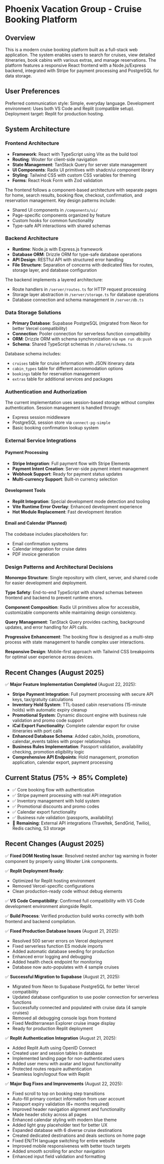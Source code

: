 # Phoenix Vacation Group - Cruise Booking Platform

## Overview

This is a modern cruise booking platform built as a full-stack web application. The system enables users to search for cruises, view detailed itineraries, book cabins with various extras, and manage reservations. The platform features a responsive React frontend with a Node.js/Express backend, integrated with Stripe for payment processing and PostgreSQL for data storage.

## User Preferences

Preferred communication style: Simple, everyday language.
Development environment: Uses both VS Code and Replit (compatible setup).
Deployment target: Replit for production hosting.

## System Architecture

### Frontend Architecture
- **Framework**: React with TypeScript using Vite as the build tool
- **Routing**: Wouter for client-side navigation
- **State Management**: TanStack Query for server state management
- **UI Components**: Radix UI primitives with shadcn/ui component library
- **Styling**: Tailwind CSS with custom CSS variables for theming
- **Forms**: React Hook Form with Zod validation

The frontend follows a component-based architecture with separate pages for home, search results, booking flow, checkout, confirmation, and reservation management. Key design patterns include:
- Shared UI components in `/components/ui/`
- Page-specific components organized by feature
- Custom hooks for common functionality
- Type-safe API interactions with shared schemas

### Backend Architecture
- **Runtime**: Node.js with Express.js framework
- **Database ORM**: Drizzle ORM for type-safe database operations
- **API Design**: RESTful API with structured error handling
- **File Structure**: Separation of concerns with dedicated files for routes, storage layer, and database configuration

The backend implements a layered architecture:
- Route handlers in `/server/routes.ts` for HTTP request processing
- Storage layer abstraction in `/server/storage.ts` for database operations
- Database connection and schema management in `/server/db.ts`

### Data Storage Solutions
- **Primary Database**: Supabase PostgreSQL (migrated from Neon for better Vercel compatibility)
- **Connection**: Pooler connection for serverless function compatibility
- **ORM**: Drizzle ORM with schema synchronization via `npm run db:push`
- **Schema**: Shared TypeScript schemas in `/shared/schema.ts`

Database schema includes:
- `cruises` table for cruise information with JSON itinerary data
- `cabin_types` table for different accommodation options
- `bookings` table for reservation management
- `extras` table for additional services and packages

### Authentication and Authorization
The current implementation uses session-based storage without complex authentication. Session management is handled through:
- Express session middleware
- PostgreSQL session store via `connect-pg-simple`
- Basic booking confirmation lookup system

### External Service Integrations

#### Payment Processing
- **Stripe Integration**: Full payment flow with Stripe Elements
- **Payment Intent Creation**: Server-side payment intent management
- **Webhook Support**: Ready for payment status updates
- **Multi-currency Support**: Built-in currency selection

#### Development Tools
- **Replit Integration**: Special development mode detection and tooling
- **Vite Runtime Error Overlay**: Enhanced development experience
- **Hot Module Replacement**: Fast development iteration

#### Email and Calendar (Planned)
The codebase includes placeholders for:
- Email confirmation systems
- Calendar integration for cruise dates
- PDF invoice generation

### Design Patterns and Architectural Decisions

**Monorepo Structure**: Single repository with client, server, and shared code for easier development and deployment.

**Type Safety**: End-to-end TypeScript with shared schemas between frontend and backend to prevent runtime errors.

**Component Composition**: Radix UI primitives allow for accessible, customizable components while maintaining design consistency.

**Query Management**: TanStack Query provides caching, background updates, and error handling for API calls.

**Progressive Enhancement**: The booking flow is designed as a multi-step process with state management to handle complex user interactions.

**Responsive Design**: Mobile-first approach with Tailwind CSS breakpoints for optimal user experience across devices.

## Recent Changes (August 2025)

✅ **Major Feature Implementation Completed** (August 22, 2025):
- **Stripe Payment Integration**: Full payment processing with secure API keys, tax/gratuity calculations
- **Inventory Hold System**: TTL-based cabin reservations (15-minute holds) with automatic expiry cleanup
- **Promotional System**: Dynamic discount engine with business rule validation and promo code support
- **iCal Export Functionality**: Complete calendar export for cruise itineraries with port calls
- **Enhanced Database Schema**: Added cabin_holds, promotions, calendar_events tables with proper relationships
- **Business Rules Implementation**: Passport validation, availability checking, promotion eligibility logic
- **Comprehensive API Endpoints**: Hold management, promotion application, calendar export, payment processing

## Current Status (75% → 85% Complete)
- ✅ Core booking flow with authentication
- ✅ Stripe payment processing with real API integration
- ✅ Inventory management with hold system
- ✅ Promotional discounts and promo codes
- ✅ Calendar export functionality
- ✅ Business rule validation (passports, availability)
- 🔄 **Remaining**: External API integrations (Traveltek, SendGrid, Twilio), Redis caching, S3 storage

## Recent Changes (August 2025)

✅ **Fixed DOM Nesting Issue**: Resolved nested anchor tag warning in footer component by properly using Wouter Link components.

✅ **Replit Deployment Ready**: 
- Optimized for Replit hosting environment
- Removed Vercel-specific configurations
- Clean production-ready code without debug elements

✅ **VS Code Compatibility**: Confirmed full compatibility with VS Code development environment alongside Replit.

✅ **Build Process**: Verified production build works correctly with both frontend and backend compilation.

✅ **Fixed Production Database Issues** (August 21, 2025):
- Resolved 500 server errors on Vercel deployment
- Fixed serverless function ES module imports
- Added automatic database seeding for production
- Enhanced error logging and debugging
- Added health check endpoint for monitoring
- Database now auto-populates with 4 sample cruises

✅ **Successful Migration to Supabase** (August 21, 2025):
- Migrated from Neon to Supabase PostgreSQL for better Vercel compatibility
- Updated database configuration to use pooler connection for serverless functions
- Successfully connected and populated with cruise data (4 sample cruises)
- Removed all debugging console logs from frontend
- Fixed Mediterranean Explorer cruise image display
- Ready for production Replit deployment

✅ **Replit Authentication Integration** (August 21, 2025):
- Added Replit Auth using OpenID Connect
- Created user and session tables in database
- Implemented landing page for non-authenticated users
- Added user menu with avatar and logout functionality
- Protected routes require authentication
- Seamless login/logout flow with Replit

✅ **Major Bug Fixes and Improvements** (August 22, 2025):
- Fixed scroll to top on booking step transitions
- Auto-fill primary contact information from user account
- Passport expiry validation (6+ months required)
- Improved header navigation alignment and functionality
- Made header sticky across all pages
- Enhanced calendar styling with modern blue theme
- Added light gray placeholder text for better UX
- Expanded database with 6 diverse cruise destinations
- Created dedicated destinations and deals sections on home page
- Fixed EN/TH language switching for entire website
- Improved mobile responsiveness with better touch targets
- Added smooth scrolling for anchor navigation
- Enhanced input field validation and formatting